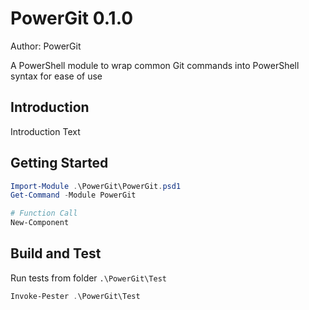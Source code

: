 #  PowerGit 0.1.0

Author: PowerGit

A PowerShell module to wrap common Git commands into PowerShell syntax for ease of use

## Introduction

Introduction Text

## Getting Started

``` PowerShell
Import-Module .\PowerGit\PowerGit.psd1
Get-Command -Module PowerGit
```


``` PowerShell
# Function Call
New-Component

```

## Build and Test

Run tests from folder ```.\PowerGit\Test```

``` PowerShell
Invoke-Pester .\PowerGit\Test
```
